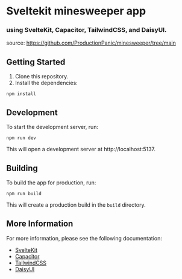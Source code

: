 # Sveltekit minesweeper app
### using SvelteKit, Capacitor, TailwindCSS, and DaisyUI.

source: https://github.com/ProductionPanic/minesweeper/tree/main

## Getting Started

1. Clone this repository.
2. Install the dependencies:

```
npm install
```

## Development

To start the development server, run:

```
npm run dev
```

This will open a development server at http://localhost:5137.

## Building

To build the app for production, run:

```
npm run build
```

This will create a production build in the `build` directory.

## More Information

For more information, please see the following documentation:

* [SvelteKit](https://kit.svelte.dev/)
* [Capacitor](https://capacitorjs.com/)
* [TailwindCSS](https://tailwindcss.com/)
* [DaisyUI](https://daisyui.com/)
